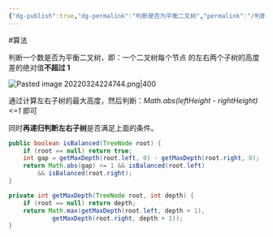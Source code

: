 ```yaml
---
{"dg-publish":true,"dg-permalink":"判断是否为平衡二叉树","permalink":"/判断是否为平衡二叉树/","tags":["树","二叉树"]}
---
```



#算法 

判断一个数是否为平衡二叉树，即：一个二叉树每个节点 的左右两个子树的高度差的绝对值**不超过 1** 

![Pasted image 20220324224744.png|400](/img/user/attachments/images/Pasted%20image%2020220324224744.png)

通过计算左右子树的最大高度，然后判断：*Math.abs(leftHeight - rightHeight)  <=1* 即可

同时**再递归判断左右子树**是否满足上面的条件。

```java
public boolean isBalanced(TreeNode root) {  
	if (root == null) return true;  
	int gap = getMaxDepth(root.left, 0) - getMaxDepth(root.right, 0);  
	return Math.abs(gap) <= 1 && isBalanced(root.left)  
		&& isBalanced(root.right);  
}

private int getMaxDepth(TreeNode root, int depth) {  
	if (root == null) return depth;  
	return Math.max(getMaxDepth(root.left, depth + 1),  
			getMaxDepth(root.right, depth + 1));  
}  
```